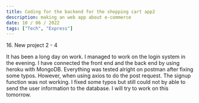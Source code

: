 ```yaml
---
title: Coding for the backend for the shopping cart app2
description: making an web app about e-commerce
date: 10 / 06 / 2022
tags: ["Tech", "Express"]
---
```


<p>16. New project 2 - 4 </p>

<p> It has been a long day on work. I managed to work on the login system in the evening. I have connected the front end and the back end by using heroku with MongoDB. Everything was tested alright on postman after fixing some typos. However, when using axios to do the post request. The signup function was not working. I fixed some typos but still could not by able to send the user information to the database. I will try to work on this tomorrow.
</p>
